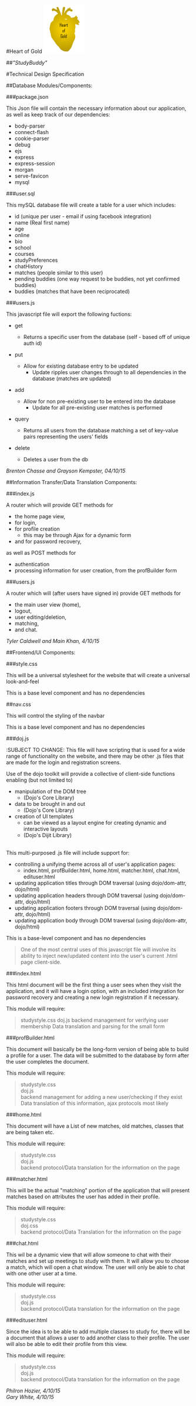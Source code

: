 #Heart of Gold
<img src = "../Images/logo1.png" alt = "Heart of Gold" height = "132" width="110">

##<i>"StudyBuddy"</i>


#Technical Design Specification

##Database Modules/Components:
<!--
List out different components you will need - List out how you plan to implement them and what they will need to 
interact with to make the application function
-->
###package.json

This Json file will contain the necessary information about our application, as well as keep track of our dependencies:

* body-parser
* connect-flash
* cookie-parser
* debug
* ejs
* express
* express-session
* morgan
* serve-favicon
* mysql

###user.sql

This mySQL database file will create a table for a user which includes:

* id (unique per user - email if using facebook integration)
* name (Real first name)
* age
* online
* bio
* school
* courses
* studyPreferences
* chatHistory
* matches (people similar to this user)
* pending buddies (one way request to be buddies, not yet confirmed buddies)
* buddies (matches that have been reciprocated)

###users.js

This javascript file will export the following fuctions:

* get
	* Returns a specific user from the database (self - based off of unique auth id)

* put
	* Allow for existing database entry to be updated
		* Update ripples user changes through to all dependencies in the database (matches are updated)
* add
	* Allow for non pre-existing user to be entered into the database
		* Update for all pre-existing user matches is performed

* query
	* Returns all users from the database matching a set of key-value pairs representing the users' fields

* delete
	* Deletes a user from the db

*Brenton Chasse and Grayson Kempster, 04/10/15*

##Information Transfer/Data Translation Components:
<!--
List out different components you will need - List out how you plan to implement them and what they will need to 
interact with to make the application function

ROUTE HANDLING, DOJO/STORE/JsonRest, DOJO/STORE/Memory
FRONT END DOJO, (REQUIRES JsonRest), HANDLES HTTP REQUESTS RELATED TO THE CLIENTS ABSTRACTION OF THE DATABASE
MIDDLEWARE ROUTES MUST IMPLEMENT THE RESTFUL API THAT JsonRest IS EXPECTING TO BE PRESENT
-->

###index.js

A router which will provide GET methods for

* the home page view,
* for login,
* for profile creation
	* this may be through Ajax for a dynamic form
* and for password recovery,

as well as POST methods for

* authentication
* processing information for user creation, from the profBuilder form

###users.js

A router which will (after users have signed in) provide GET methods for

* the main user view (home),
* logout,
* user editing/deletion,
* matching,
* and chat.

*Tyler Caldwell and Main Khan, 4/10/15*

##Frontend/UI Components:
<!--
List out different components you will need - List out how you plan to implement them and what they will need to 
interact with to make the application function
-->

###style.css

This will be a universal stylesheet for the website that will create a universal look-and-feel

This is a base level component and has no dependencies

##nav.css

This will control the styling of the navbar

This is a base level component and has no dependencies

###doj.js

:SUBJECT TO CHANGE: This file will have scripting that is used for a wide range of functionality on the website, and there may be other .js files that are made for the login and registration screens.

Use of the dojo toolkit will provide a collective of client-side functions enabling (but not limited to)

* manipulation of the DOM tree 
	* (Dojo's Core Library)
* data to be brought in and out 
	* (Dojo's Core Library)
* creation of UI templates 
	* can be viewed as a layout engine for creating dynamic and interactive layouts 
	* (Dojo's Dijit Library)  <br><br>

This multi-purposed .js file will include support for:

* controlling a unifying theme across all of user's application pages: 
	* index.html, profBuilder.html, home.html, matcher.html, chat.html, edituser.html
* updating application titles through DOM traversal (using dojo/dom-attr, dojo/html)
* updating application headers through DOM traversal (using dojo/dom-attr, dojo/html)
* updating application footers through DOM traversal (using dojo/dom-attr, dojo/html)
* updating application body through DOM traversal (using dojo/dom-attr, dojo/html)


This is a base-level component and has no dependencies


>One of the most central uses of this javascript file will involve its ability to inject new/updated content into the user's current .html page client-side. 



###index.html

This html document will be the first thing a user sees when they visit the application, and it will have a login option, with an included integration for password recovery and creating a new login registration if it necessary.

This module will require:
>studystyle.css
>doj.js
>backend management for verifying user membership
>Data translation and parsing for the small form

###profBuilder.html

This document will basically be the long-form version of being able to build a profile for a user. The data will be submitted to the database by form after the user completes the document.

This module will require:
>studystyle.css  
>doj.js  
>backend management for adding a new user/checking if they exist  
>Data translation of this information, ajax protocols most likely

###home.html

This document will have a List of new matches, old matches, classes that are being taken etc.

This module will require:
>studystyle.css  
>doj.js  
>backend protocol/Data translation for the information on the page

###matcher.html

This will be the actual "matching" portion of the application that will present matches based on attributes the user has added in their profile.

This module will require:
>studystyle.css  
>doj.css  
>backend protocol/Data Translation for the information on the page

###chat.html

This wil be a dynamic view that will allow someone to chat with their matches and set up meetings to study with them. It will allow you to choose a match, which will open a chat window. The user will only be able to chat with one other user at a time.

This module will require:
>studystyle.css  
>doj.js  
>backend protocol/Data translation for the information on the page

###edituser.html

Since the idea is to be able to add multiple classes to study for, there will be a document that allows a user to add another class to their profile. The user will also be able to edit their profile from this view.

This module will require:
>studystyle.css  
>doj.js  
>backend protocol/Data translation for the information on the page

*Philron Hozier, 4/10/15* <br>
*Gary White, 4/10/15*


